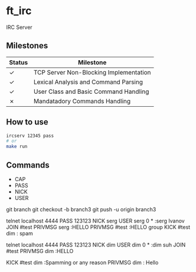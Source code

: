# ft_irc
IRC Server

## Milestones

| Status | Milestone |
| --- | --- |
| &check; | TCP Server Non-Blocking Implementation |
| &check; | Lexical Analysis and Command Parsing |
| &check; | User Class and Basic Command Handling |
| &cross; | Mandatadory Commands Handling |


## How to use

```bash
ircserv 12345 pass
# or
make run
```

## Commands

- CAP
- PASS
- NICK
- USER

<!-- &check; -->
<!-- <input type="checkbox" disabled checked /> -->



git branch
git checkout -b branch3
git push -u origin branch3

telnet localhost 4444
PASS 123123
NICK serg
USER serg 0 * :serg Ivanov
JOIN #test
PRIVMSG serg :HELLO
PRIVMSG #test :HELLO group
KICK #test dim : spam

telnet localhost 4444
PASS 123123
NICK dim
USER dim 0 * :dim suh
JOIN #test
PRIVMSG dim :HELLO




KICK #test dim :Spamming or any reason
PRIVMSG dim : Hello
